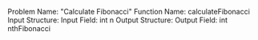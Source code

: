 Problem Name: "Calculate Fibonacci"
Function Name: calculateFibonacci
Input Structure:
Input Field: int n
Output Structure:
Output Field: int nthFibonacci
